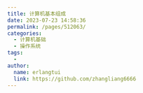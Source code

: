 ```yaml
---
title: 计算机基本组成
date: 2023-07-23 14:58:36
permalink: /pages/512063/
categories:
  - 计算机基础
  - 操作系统
tags:
  - 
author: 
  name: erlangtui
  link: https://github.com/zhangliang6666
---
```


